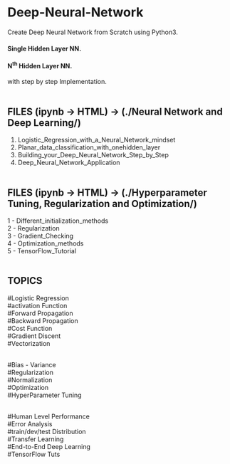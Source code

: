# Deep-Neural-Network
Create Deep Neural Network from Scratch using Python3.<br/>
#### Single Hidden Layer NN. <br/>
#### N<sup>th</sup> Hidden Layer NN. <br/>
with step by step Implementation.<br/><br/>
## FILES (ipynb -> HTML) -> (./Neural Network and Deep Learning/)<br/>
1. Logistic_Regression_with_a_Neural_Network_mindset<br/>
2. Planar_data_classification_with_onehidden_layer<br/>
3. Building_your_Deep_Neural_Network_Step_by_Step<br/>
4. Deep_Neural_Network_Application<br/><br/>
## FILES (ipynb -> HTML) -> (./Hyperparameter Tuning, Regularization and Optimization/)<br/>
1 - Different_initialization_methods<br/>
2 - Regularization<br/>
3 - Gradient_Checking<br/>
4 - Optimization_methods<br/>
5 - TensorFlow_Tutorial<br/><br/>

## TOPICS <br/>

#Logistic Regression<br/>
#activation Function<br/>
#Forward Propagation<br/>
#Backward Propagation<br/>
#Cost Function<br/>
#Gradient Discent<br/>
#Vectorization<br/><br/>

#Bias - Variance<br/>
#Regularization<br/>
#Normalization<br/>
#Optimization<br/>
#HyperParameter Tuning<br/><br/>  

#Human Level Performance<br/>
#Error Analysis<br/>
#train/dev/test Distribution<br/>
#Transfer Learning<br/>
#End-to-End Deep Learning<br/>
#TensorFlow Tuts<br/><br/>
